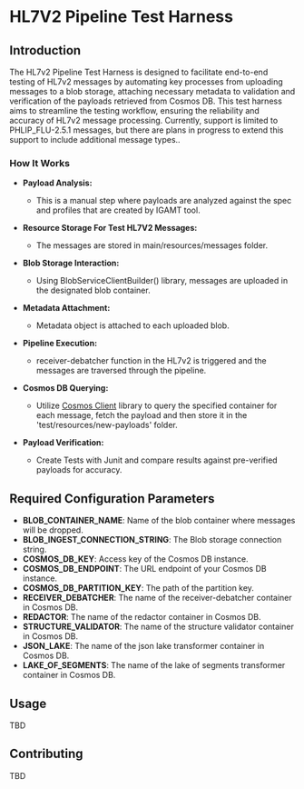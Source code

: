 # HL7V2 Pipeline Test Harness

## Introduction

The HL7v2 Pipeline Test Harness is designed to facilitate end-to-end testing of HL7v2 messages by automating key processes from uploading messages to a blob storage, attaching necessary metadata to validation and verification of the payloads retrieved from Cosmos DB. This test harness aims to streamline the testing workflow, ensuring the reliability and accuracy of HL7v2 message processing.
Currently, support is limited to PHLIP_FLU-2.5.1 messages, but there are plans in progress to extend this support to include additional message types..


### How It Works

- **Payload Analysis:**
    - This is a manual step where payloads are analyzed against the spec and profiles that are created by IGAMT tool.

- **Resource Storage For Test HL7V2 Messages:**
    - The messages are stored in main/resources/messages folder.

- **Blob Storage Interaction:**
    - Using BlobServiceClientBuilder() library, messages are uploaded in the designated blob container.

- **Metadata Attachment:**
    - Metadata object is attached to each uploaded blob.

- **Pipeline Execution:**
    - receiver-debatcher function in the HL7v2 is triggered and the messages are traversed through the pipeline.

- **Cosmos DB Querying:**
    - Utilize  [Cosmos Client](COSMO_CLIENT_README.md) library to query the specified container for each message, fetch the payload and then store it in the 'test/resources/new-payloads' folder.

- **Payload Verification:**
    - Create Tests with Junit and compare results against pre-verified payloads for accuracy.

## Required Configuration Parameters
- **BLOB_CONTAINER_NAME**: Name of the blob container where messages will be dropped.
- **BLOB_INGEST_CONNECTION_STRING**: The Blob storage connection string.
- **COSMOS_DB_KEY**: Access key of the Cosmos DB instance.
- **COSMOS_DB_ENDPOINT**: The URL endpoint of your Cosmos DB instance.
- **COSMOS_DB_PARTITION_KEY**: The path of the partition key.
- **RECEIVER_DEBATCHER**: The name of the receiver-debatcher container in Cosmos DB.
- **REDACTOR**: The name of the redactor container in Cosmos DB.
- **STRUCTURE_VALIDATOR**: The name of the structure validator container in Cosmos DB.
- **JSON_LAKE**: The name of the json lake transformer container in Cosmos DB.
- **LAKE_OF_SEGMENTS**: The name of the lake of segments transformer container in Cosmos DB.


## Usage

TBD

## Contributing

TBD

